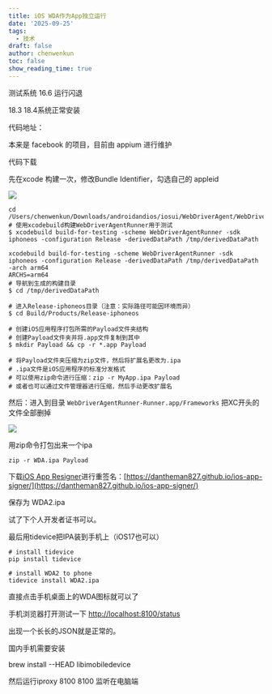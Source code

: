 ```yaml
---
title: iOS WDA作为App独立运行
date: '2025-09-25'
tags:
  - 技术
draft: false
author: chenwenkun
toc: false
show_reading_time: true
---
```

测试系统 16.6 运行闪退

18.3 18.4系统正常安装

代码地址：

本来是 facebook 的项目，目前由 appium 进行维护

代码下载

先在xcode 构建一次，修改Bundle Identifier，勾选自己的 appleid

![](https://prod-files-secure.s3.us-west-2.amazonaws.com/c205fb54-92b2-4987-8be3-972b67d27acc/cb756a73-27bc-4b0d-951a-858df3344b59/image.png?X-Amz-Algorithm=AWS4-HMAC-SHA256&X-Amz-Content-Sha256=UNSIGNED-PAYLOAD&X-Amz-Credential=ASIAZI2LB466Z7IKZQGM%2F20251020%2Fus-west-2%2Fs3%2Faws4_request&X-Amz-Date=20251020T122144Z&X-Amz-Expires=3600&X-Amz-Security-Token=IQoJb3JpZ2luX2VjEEAaCXVzLXdlc3QtMiJIMEYCIQCtLvsiJOV0aT6YKHMYzOZNH5eD9235XMG485IaveK8jwIhAKaPvHm2iJMjSf9OifaQcbhUZlpR9WCwF6Tx3KP4IRAiKogECOn%2F%2F%2F%2F%2F%2F%2F%2F%2F%2FwEQABoMNjM3NDIzMTgzODA1IgzgTRshTluTuZmQcMMq3ANC0RQAgGiX53B1zNgKjCUQ%2BfHh5ovi0ms1GhG0gjnOzWE9IyDPjsgFJ8Pn%2FdjTP9V%2BVJ2NQOqHDEsh5sSxjfGABR%2Bqrq16K8Ug09ai%2BDm%2BDewqJ0HVNE4k5WEYGfFJ9oEeb0XM2R9sIa17sGyGYXlxbBJ06UYD7Wv1EW5mO2varl%2FAiCo7Yr%2BNKluf%2FjIhOD9SNAGT5KEjkq%2BcqVuslJDssTU%2FYtdVbBp3mJQSCDzGOeKsIZEK72QBbJZZfDDZwyqvSIzMbaHOznLAssNtUAWrr7vG9RnMLDnznJx7rYK48KuBcd%2BgvlTzzweFqKvCUUbLdUt7d%2Fh2yFD7yNJPqU5xxRhEaMaq3vijsAc4CcrQGraXjV7rfS%2Br2CFjXK6qgT8UMa%2FKcKno%2FfBcOg%2FFsscqKTyvAmQxz61iVleHOmRhBhKvbTwYqTE1b23medySxIkMPhzjWHVxpdRN88XwXqiVtAYVsmoO4xgJx5I1oM%2FZiIHWb4F%2BlcwwSNoz5U3BuuDXpxb3KAi1tyLUgM1zfljQiAWHRRYY%2Bd%2BbCQFA8TSlkRCs7XCHdUfvVlI0b1gGlD5Yivi0vxQPRyp9aY8HRSn5mTWfQNVV6db6yzQ8jhiJOGeYXT8CpxPAebsBPDCK09fHBjqkAQh6qLCdu9tBeti%2BkRDp4fJdUkrzY3Mgt5bTBOXhrbZJiq2M1PFZh6eFcOBNE%2BtDEJvb0D0XhjsMjqvkhz2IirQyRfoQ%2B0%2BlFZK0sT3St5HUtiJOb9q9tnQvrroyh%2B3hWqlSqOgmD54MR9dJ%2Fo6lw8E%2BVnL0Jd3zOibbNYgV7VpRJAmIGxY75RPRCIeb6Qi0vPkRB7ZDKX%2Fz4xMiXXnSW89xyR2S&X-Amz-Signature=3ad1070aa3c4615fb49167597324b6fe05f8890d9c9090eb619fed128c14fd35&X-Amz-SignedHeaders=host&x-amz-checksum-mode=ENABLED&x-id=GetObject)

```shell
cd /Users/chenwenkun/Downloads/androidandios/iosui/WebDriverAgent/WebDriverAgent
# 使用xcodebuild构建WebDriverAgentRunner用于测试
$ xcodebuild build-for-testing -scheme WebDriverAgentRunner -sdk iphoneos -configuration Release -derivedDataPath /tmp/derivedDataPath

xcodebuild build-for-testing -scheme WebDriverAgentRunner -sdk iphoneos -configuration Release -derivedDataPath /tmp/derivedDataPath -arch arm64
ARCHS=arm64
# 导航到生成的构建目录
$ cd /tmp/derivedDataPath

# 进入Release-iphoneos目录（注意：实际路径可能因环境而异）
$ cd Build/Products/Release-iphoneos

# 创建iOS应用程序打包所需的Payload文件夹结构
# 创建Payload文件夹并将.app文件复制到其中
$ mkdir Payload && cp -r *.app Payload

# 将Payload文件夹压缩为zip文件，然后将扩展名更改为.ipa
# .ipa文件是iOS应用程序的标准分发格式
# 可以使用zip命令进行压缩：zip -r MyApp.ipa Payload
# 或者也可以通过文件管理器进行压缩，然后手动更改扩展名
```

然后：进入到目录 `WebDriverAgentRunner-Runner.app/Frameworks` 把XC开头的文件全部删掉

![](https://prod-files-secure.s3.us-west-2.amazonaws.com/c205fb54-92b2-4987-8be3-972b67d27acc/358b8d2b-1bfe-4fb9-beb5-83e1de5f201e/image.png?X-Amz-Algorithm=AWS4-HMAC-SHA256&X-Amz-Content-Sha256=UNSIGNED-PAYLOAD&X-Amz-Credential=ASIAZI2LB466Z7IKZQGM%2F20251020%2Fus-west-2%2Fs3%2Faws4_request&X-Amz-Date=20251020T122145Z&X-Amz-Expires=3600&X-Amz-Security-Token=IQoJb3JpZ2luX2VjEEAaCXVzLXdlc3QtMiJIMEYCIQCtLvsiJOV0aT6YKHMYzOZNH5eD9235XMG485IaveK8jwIhAKaPvHm2iJMjSf9OifaQcbhUZlpR9WCwF6Tx3KP4IRAiKogECOn%2F%2F%2F%2F%2F%2F%2F%2F%2F%2FwEQABoMNjM3NDIzMTgzODA1IgzgTRshTluTuZmQcMMq3ANC0RQAgGiX53B1zNgKjCUQ%2BfHh5ovi0ms1GhG0gjnOzWE9IyDPjsgFJ8Pn%2FdjTP9V%2BVJ2NQOqHDEsh5sSxjfGABR%2Bqrq16K8Ug09ai%2BDm%2BDewqJ0HVNE4k5WEYGfFJ9oEeb0XM2R9sIa17sGyGYXlxbBJ06UYD7Wv1EW5mO2varl%2FAiCo7Yr%2BNKluf%2FjIhOD9SNAGT5KEjkq%2BcqVuslJDssTU%2FYtdVbBp3mJQSCDzGOeKsIZEK72QBbJZZfDDZwyqvSIzMbaHOznLAssNtUAWrr7vG9RnMLDnznJx7rYK48KuBcd%2BgvlTzzweFqKvCUUbLdUt7d%2Fh2yFD7yNJPqU5xxRhEaMaq3vijsAc4CcrQGraXjV7rfS%2Br2CFjXK6qgT8UMa%2FKcKno%2FfBcOg%2FFsscqKTyvAmQxz61iVleHOmRhBhKvbTwYqTE1b23medySxIkMPhzjWHVxpdRN88XwXqiVtAYVsmoO4xgJx5I1oM%2FZiIHWb4F%2BlcwwSNoz5U3BuuDXpxb3KAi1tyLUgM1zfljQiAWHRRYY%2Bd%2BbCQFA8TSlkRCs7XCHdUfvVlI0b1gGlD5Yivi0vxQPRyp9aY8HRSn5mTWfQNVV6db6yzQ8jhiJOGeYXT8CpxPAebsBPDCK09fHBjqkAQh6qLCdu9tBeti%2BkRDp4fJdUkrzY3Mgt5bTBOXhrbZJiq2M1PFZh6eFcOBNE%2BtDEJvb0D0XhjsMjqvkhz2IirQyRfoQ%2B0%2BlFZK0sT3St5HUtiJOb9q9tnQvrroyh%2B3hWqlSqOgmD54MR9dJ%2Fo6lw8E%2BVnL0Jd3zOibbNYgV7VpRJAmIGxY75RPRCIeb6Qi0vPkRB7ZDKX%2Fz4xMiXXnSW89xyR2S&X-Amz-Signature=de6f834fd01c25bdfdc2ae7dafb670c5744e57fb1184d45c939b2780ef224a81&X-Amz-SignedHeaders=host&x-amz-checksum-mode=ENABLED&x-id=GetObject)

用zip命令打包出来一个ipa

```shell
zip -r WDA.ipa Payload
```

下载[iOS App Resigner](https://zhida.zhihu.com/search?content_id=237756070&content_type=Article&match_order=1&q=iOS%20App%20Resigner&zd_token=eyJhbGciOiJIUzI1NiIsInR5cCI6IkpXVCJ9.eyJpc3MiOiJ6aGlkYV9zZXJ2ZXIiLCJleHAiOjE3NDQzNTQ0ODAsInEiOiJpT1MgQXBwIFJlc2lnbmVyIiwiemhpZGFfc291cmNlIjoiZW50aXR5IiwiY29udGVudF9pZCI6MjM3NzU2MDcwLCJjb250ZW50X3R5cGUiOiJBcnRpY2xlIiwibWF0Y2hfb3JkZXIiOjEsInpkX3Rva2VuIjpudWxsfQ.XGwOKX0ujlvhojSuRT3SlA0sDFnQK-FxDJr60CX6YqU&zhida_source=entity)进行重签名：[https://dantheman827.github.io/ios-app-signer/](https://dantheman827.github.io/ios-app-signer/)

保存为 WDA2.ipa

试了下个人开发者证书可以。

最后用tidevice把IPA装到手机上（iOS17也可以）

```shell
# install tidevice
pip install tidevice

# install WDA2 to phone
tidevice install WDA2.ipa
```

直接点击手机桌面上的WDA图标就可以了

手机浏览器打开测试一下 [http://localhost:8100/status](http://localhost:8100/status)

出现一个长长的JSON就是正常的。

国内手机需要安装

brew install --HEAD libimobiledevice

然后运行iproxy 8100 8100 监听在电脑端
